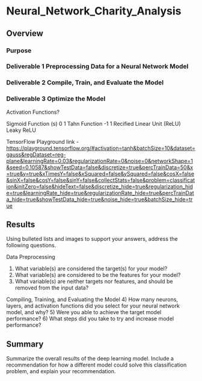 # Neural_Network_Charity_Analysis

## Overview

### Purpose

### Deliverable 1 Preprocessing Data for a Neural Network Model

### Deliverable 2 Compile, Train, and Evaluate the Model

### Deliverable 3 Optimize the Model

Activation Functions?

Sigmoid Function (s) 0 1
Tahn Function -1 1
Recified Linear Unit (ReLU)
Leaky ReLU


TensorFlow Playground link - https://playground.tensorflow.org/#activation=tanh&batchSize=10&dataset=gauss&regDataset=reg-plane&learningRate=0.03&regularizationRate=0&noise=0&networkShape=1&seed=0.10587&showTestData=false&discretize=true&percTrainData=50&x=true&y=true&xTimesY=false&xSquared=false&ySquared=false&cosX=false&sinX=false&cosY=false&sinY=false&collectStats=false&problem=classification&initZero=false&hideText=false&discretize_hide=true&regularization_hide=true&learningRate_hide=true&regularizationRate_hide=true&percTrainData_hide=true&showTestData_hide=true&noise_hide=true&batchSize_hide=true



## Results

Using bulleted lists and images to support your answers, address the following questions.


Data Preprocessing
1) What variable(s) are considered the target(s) for your model?
2) What variable(s) are considered to be the features for your model?
3) What variable(s) are neither targets nor features, and should be removed from the input data?

Compiling, Training, and Evaluating the Model
4) How many neurons, layers, and activation functions did you select for your neural network model, and why?
5) Were you able to achieve the target model performance?
6) What steps did you take to try and increase model performance?

## Summary

Summarize the overall results of the deep learning model. 
Include a recommendation for how a different model could solve this classification problem, and explain your recommendation.